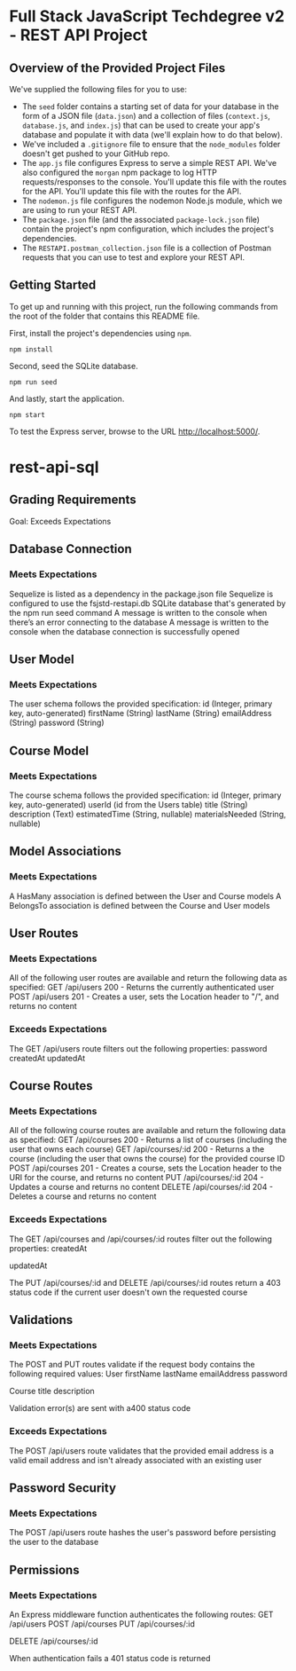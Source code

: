 
# Full Stack JavaScript Techdegree v2 - REST API Project

## Overview of the Provided Project Files

We've supplied the following files for you to use: 

* The `seed` folder contains a starting set of data for your database in the form of a JSON file (`data.json`) and a collection of files (`context.js`, `database.js`, and `index.js`) that can be used to create your app's database and populate it with data (we'll explain how to do that below).
* We've included a `.gitignore` file to ensure that the `node_modules` folder doesn't get pushed to your GitHub repo.
* The `app.js` file configures Express to serve a simple REST API. We've also configured the `morgan` npm package to log HTTP requests/responses to the console. You'll update this file with the routes for the API. You'll update this file with the routes for the API.
* The `nodemon.js` file configures the nodemon Node.js module, which we are using to run your REST API.
* The `package.json` file (and the associated `package-lock.json` file) contain the project's npm configuration, which includes the project's dependencies.
* The `RESTAPI.postman_collection.json` file is a collection of Postman requests that you can use to test and explore your REST API.

## Getting Started

To get up and running with this project, run the following commands from the root of the folder that contains this README file.

First, install the project's dependencies using `npm`.

```
npm install

```

Second, seed the SQLite database.

```
npm run seed
```

And lastly, start the application.

```
npm start
```

To test the Express server, browse to the URL [http://localhost:5000/](http://localhost:5000/).
# rest-api-sql

## Grading Requirements

Goal: Exceeds Expectations

## Database Connection

### Meets Expectations

Sequelize is listed as a dependency in the package.json file
Sequelize is configured to use the fsjstd-restapi.db SQLite database that's generated by the npm run seed command
A message is written to the console when there’s an error connecting to the database
A message is written to the console when the database connection is successfully opened

## User Model

### Meets Expectations

The user schema follows the provided specification:
id (Integer, primary key, auto-generated)
firstName (String)
lastName (String)
emailAddress (String)
password (String)

## Course Model

### Meets Expectations

The course schema follows the provided specification:
id (Integer, primary key, auto-generated)
userId (id from the Users table)
title (String)
description (Text)
estimatedTime (String, nullable)
materialsNeeded (String, nullable)

## Model Associations

### Meets Expectations

A HasMany association is defined between the User and Course models
A BelongsTo association is defined between the Course and User models

## User Routes

### Meets Expectations

All of the following user routes are available and return the following data as specified:
GET /api/users 200 - Returns the currently authenticated user
POST /api/users 201 - Creates a user, sets the Location header to "/", and returns no content

### Exceeds Expectations

The GET /api/users route filters out the following properties:
password
createdAt
updatedAt

## Course Routes

### Meets Expectations

All of the following course routes are available and return the following data as specified:
GET /api/courses 200 - Returns a list of courses (including the user that owns each course)
GET /api/courses/:id 200 - Returns a the course (including the user that owns the course) for the provided course ID
POST /api/courses 201 - Creates a course, sets the Location header to the URI for the course, and returns no content
PUT /api/courses/:id 204 - Updates a course and returns no content
DELETE /api/courses/:id 204 - Deletes a course and returns no content

### Exceeds Expectations

The GET /api/courses and /api/courses/:id routes filter out the following properties:
createdAt

updatedAt

The PUT /api/courses/:id and DELETE /api/courses/:id routes return a 403 status code if the current user doesn't own the requested course

## Validations

### Meets Expectations

The POST and PUT routes validate if the request body contains the following required values:
User
    firstName
    lastName
    emailAddress
    password

Course
    title
    description

Validation error(s) are sent with a400 status code

### Exceeds Expectations

The POST /api/users route validates that the provided email address is a valid email address and isn't already associated with an existing user

## Password Security

### Meets Expectations

The POST /api/users route hashes the user's password before persisting the user to the database

## Permissions

### Meets Expectations

An Express middleware function authenticates the following routes:
GET /api/users
POST /api/courses
PUT /api/courses/:id

DELETE /api/courses/:id

When authentication fails a 401 status code is returned